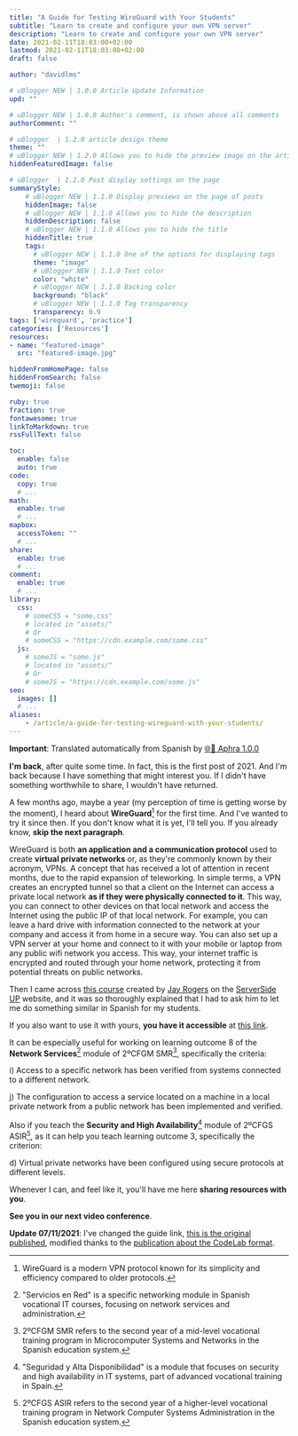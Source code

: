 ```yaml
---
title: "A Guide for Testing WireGuard with Your Students"
subtitle: "Learn to create and configure your own VPN server"
description: "Learn to create and configure your own VPN server"
date: 2021-02-11T18:03:00+02:00
lastmod: 2021-02-11T18:03:00+02:00
draft: false

author: "davidlms"

# uBlogger NEW | 1.0.0 Article Update Information
upd: ""

# uBlogger NEW | 1.0.0 Author's comment, is shown above all comments
authorComment: ""

# uBlogger  | 1.2.0 article design theme
theme: ""
# uBlogger NEW | 1.2.0 Allows you to hide the preview image on the article page
hiddenFeaturedImage: false

# uBlogger  | 1.2.0 Post display settings on the page
summaryStyle:
    # uBlogger NEW | 1.1.0 Display previews on the page of posts
    hiddenImage: false
    # uBlogger NEW | 1.1.0 Allows you to hide the description
    hiddenDescription: false
    # uBlogger NEW | 1.1.0 Allows you to hide the title
    hiddenTitle: true
    tags:
      # uBlogger NEW | 1.1.0 One of the options for displaying tags
      theme: "image"
      # uBlogger NEW | 1.1.0 Text color
      color: "white"
      # uBlogger NEW | 1.1.0 Backing color
      background: "black"
      # uBlogger NEW | 1.1.0 Tag transparency
      transparency: 0.9
tags: ['wireguard', 'practice']
categories: ['Resources']
resources:
- name: "featured-image"
  src: "featured-image.jpg"

hiddenFromHomePage: false
hiddenFromSearch: false
twemoji: false

ruby: true
fraction: true
fontawesome: true
linkToMarkdown: true
rssFullText: false

toc:
  enable: false
  auto: true
code:
  copy: true
  # ...
math:
  enable: true
  # ...
mapbox:
  accessToken: ""
  # ...
share:
  enable: true
  # ...
comment:
  enable: true
  # ...
library:
  css:
    # someCSS = "some.css"
    # located in "assets/"
    # Or
    # someCSS = "https://cdn.example.com/some.css"
  js:
    # someJS = "some.js"
    # located in "assets/"
    # Or
    # someJS = "https://cdn.example.com/some.js"
seo:
  images: []
  # ...
aliases:
    - /article/a-guide-for-testing-wireguard-with-your-students/
---
```

**Important**: Translated automatically from Spanish by [🌐💬 Aphra 1.0.0](https://github.com/DavidLMS/aphra)

**I'm back**, after quite some time. In fact, this is the first post of 2021. And I'm back because I have something that might interest you. If I didn't have something worthwhile to share, I wouldn't have returned.

A few months ago, maybe a year (my perception of time is getting worse by the moment), I heard about **WireGuard**[^1] for the first time. And I've wanted to try it since then. If you don't know what it is yet, I'll tell you. If you already know, **skip the next paragraph**.

WireGuard is both **an application and a communication protocol** used to create **virtual private networks** or, as they're commonly known by their acronym, VPNs. A concept that has received a lot of attention in recent months, due to the rapid expansion of teleworking. In simple terms, a VPN creates an encrypted tunnel so that a client on the Internet can access a private local network **as if they were physically connected to it**. This way, you can connect to other devices on that local network and access the Internet using the public IP of that local network. For example, you can leave a hard drive with information connected to the network at your company and access it from home in a secure way. You can also set up a VPN server at your home and connect to it with your mobile or laptop from any public wifi network you access. This way, your internet traffic is encrypted and routed through your home network, protecting it from potential threats on public networks.

Then I came across [this course](https://serversideup.net/courses/gain-flexibility-and-increase-privacy-with-wireguard-vpn/) created by [Jay Rogers](https://jaydrogers.com/) on the [ServerSide UP](https://serversideup.net/) website, and it was so thoroughly explained that I had to ask him to let me do something similar in Spanish for my students.

If you also want to use it with yours, **you have it accessible** at [this link](https://davidlms.github.io/Practicas/SERRED/wireguard.html).

It can be especially useful for working on learning outcome 8 of the **Network Services**[^2] module of 2ºCFGM SMR[^3], specifically the criteria:

i) Access to a specific network has been verified from systems connected to a different network.

j) The configuration to access a service located on a machine in a local private network from a public network has been implemented and verified.

Also if you teach the **Security and High Availability**[^4] module of 2ºCFGS ASIR[^5], as it can help you teach learning outcome 3, specifically the criterion:

d) Virtual private networks have been configured using secure protocols at different levels.

Whenever I can, and feel like it, you'll have me here **sharing resources with you**.

**See you in our next video conference**.

**Update 07/11/2021**: I've changed the guide link, [this is the original published](https://davidlms.github.io/Practicas/SERRED/wireguard_old.html), modified thanks to the [publication about the CodeLab format](https://davidlms.com/article/en-busca-de-un-formato-para-las-gu%C3%ADas-pr%C3%A1cticas-codelab/).

[^1]: WireGuard is a modern VPN protocol known for its simplicity and efficiency compared to older protocols.
[^2]: "Servicios en Red" is a specific networking module in Spanish vocational IT courses, focusing on network services and administration.
[^3]: 2ºCFGM SMR refers to the second year of a mid-level vocational training program in Microcomputer Systems and Networks in the Spanish education system.
[^4]: "Seguridad y Alta Disponibilidad" is a module that focuses on security and high availability in IT systems, part of advanced vocational training in Spain.
[^5]: 2ºCFGS ASIR refers to the second year of a higher-level vocational training program in Network Computer Systems Administration in the Spanish education system.